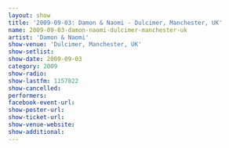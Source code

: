 ```yaml
---
layout: show
title: '2009-09-03: Damon & Naomi - Dulcimer, Manchester, UK'
name: 2009-09-03-damon-naomi-dulcimer-manchester-uk
artist: 'Damon & Naomi'
show-venue: 'Dulcimer, Manchester, UK'
show-setlist: 
show-date: 2009-09-03
category: 2009
show-radio: 
show-lastfm: 1157822
show-cancelled: 
performers: 
facebook-event-url: 
show-poster-url: 
show-ticket-url: 
show-venue-website: 
show-additional: 
---
```


